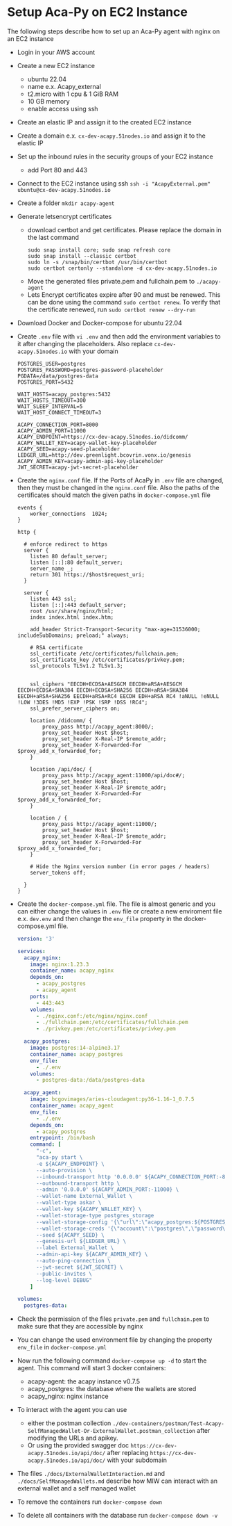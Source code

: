 # Setup Aca-Py on EC2 Instance

The following steps describe how to set up an Aca-Py agent with nginx on an EC2 instance

- Login in your AWS account
- Create a new EC2 instance
  - ubuntu 22.04
  - name e.x. Acapy_external
  - t2.micro with 1 cpu & 1 GiB RAM
  - 10 GB memory
  - enable access using ssh 
- Create an elastic IP and assign it to the created EC2 instance
- Create a domain e.x. `cx-dev-acapy.51nodes.io` and assign it to the elastic IP
- Set up the inbound rules in the security groups of your EC2 instance
   * add Port 80 and 443
- Connect to the EC2 instance using ssh `ssh -i "AcapyExternal.pem" ubuntu@cx-dev-acapy.51nodes.io`
- Create a folder `mkdir acapy-agent`
- Generate letsencrypt certificates
    - download certbot and get certificates. Please replace the domain in the last command
        ```
        sudo snap install core; sudo snap refresh core
        sudo snap install --classic certbot
        sudo ln -s /snap/bin/certbot /usr/bin/certbot
        sudo certbot certonly --standalone -d cx-dev-acapy.51nodes.io
        ```
    - Move the generated files private.pem and fullchain.pem to `./acapy-agent`
    - Lets Encrypt certificates expire after 90 and must be renewed. This can be done using the command `sudo certbot renew`. To verify that the certificate renewed, run `sudo certbot renew --dry-run`
- Download Docker and Docker-compose for ubuntu 22.04
- Create `.env` file with `vi .env` and then add the environment variables to it after changing the placeholders. Also replace `cx-dev-acapy.51nodes.io` with your domain
    ```
    POSTGRES_USER=postgres
    POSTGRES_PASSWORD=postgres-password-placeholder
    PGDATA=/data/postgres-data
    POSTGRES_PORT=5432

    WAIT_HOSTS=acapy_postgres:5432
    WAIT_HOSTS_TIMEOUT=300
    WAIT_SLEEP_INTERVAL=5
    WAIT_HOST_CONNECT_TIMEOUT=3

    ACAPY_CONNECTION_PORT=8000
    ACAPY_ADMIN_PORT=11000
    ACAPY_ENDPOINT=https://cx-dev-acapy.51nodes.io/didcomm/
    ACAPY_WALLET_KEY=acapy-wallet-key-placeholder
    ACAPY_SEED=acapy-seed-placeholder
    LEDGER_URL=http://dev.greenlight.bcovrin.vonx.io/genesis
    ACAPY_ADMIN_KEY=acapy-admin-api-key-placeholder
    JWT_SECRET=acapy-jwt-secret-placeholder
    ```

- Create the `nginx.conf` file. If the Ports of AcaPy in `.env` file are changed, then they must be changed in the `nginx.conf` file. Also the paths of the certificates should match the given paths in `docker-compose.yml` file
    ```
    events {
        worker_connections  1024;
    }

    http {

      # enforce redirect to https
      server {
        listen 80 default_server;
        listen [::]:80 default_server;
        server_name _;
        return 301 https://$host$request_uri;
      }

      server {
        listen 443 ssl;
        listen [::]:443 default_server;
        root /usr/share/nginx/html;
        index index.html index.htm;

        add_header Strict-Transport-Security "max-age=31536000; includeSubDomains; preload;" always;

        # RSA certificate
        ssl_certificate /etc/certificates/fullchain.pem;
        ssl_certificate_key /etc/certificates/privkey.pem;
        ssl_protocols TLSv1.2 TLSv1.3;


        ssl_ciphers "EECDH+ECDSA+AESGCM EECDH+aRSA+AESGCM EECDH+ECDSA+SHA384 EECDH+ECDSA+SHA256 EECDH+aRSA+SHA384 EECDH+aRSA+SHA256 EECDH+aRSA+RC4 EECDH EDH+aRSA RC4 !aNULL !eNULL !LOW !3DES !MD5 !EXP !PSK !SRP !DSS !RC4";
        ssl_prefer_server_ciphers on;

        location /didcomm/ {
            proxy_pass http://acapy_agent:8000/;
            proxy_set_header Host $host;
            proxy_set_header X-Real-IP $remote_addr;
            proxy_set_header X-Forwarded-For $proxy_add_x_forwarded_for;
        }

        location /api/doc/ {
            proxy_pass http://acapy_agent:11000/api/doc#/;
            proxy_set_header Host $host;
            proxy_set_header X-Real-IP $remote_addr;
            proxy_set_header X-Forwarded-For $proxy_add_x_forwarded_for;
        }

        location / {
            proxy_pass http://acapy_agent:11000/;
            proxy_set_header Host $host;
            proxy_set_header X-Real-IP $remote_addr;
            proxy_set_header X-Forwarded-For $proxy_add_x_forwarded_for;
        }

        # Hide the Nginx version number (in error pages / headers)
        server_tokens off;

      }
    }
    ```

- Create the `docker-compose.yml` file. The file is almost generic and you can either change the values in `.env` file or create a new enviroment file e.x. `dev.env` and then change the `env_file` property in the docker-compose.yml file. 
    ```yml
    version: '3'

    services:
      acapy_nginx:
        image: nginx:1.23.3
        container_name: acapy_nginx
        depends_on:
          - acapy_postgres
          - acapy_agent
        ports:
          - 443:443
        volumes:
          - ./nginx.conf:/etc/nginx/nginx.conf
          - ./fullchain.pem:/etc/certificates/fullchain.pem
          - ./privkey.pem:/etc/certificates/privkey.pem

      acapy_postgres:
        image: postgres:14-alpine3.17
        container_name: acapy_postgres
        env_file:
          - ./.env
        volumes:
          - postgres-data:/data/postgres-data

      acapy_agent:
        image: bcgovimages/aries-cloudagent:py36-1.16-1_0.7.5
        container_name: acapy_agent
        env_file:
          - ./.env
        depends_on:
          - acapy_postgres
        entrypoint: /bin/bash
        command: [
          "-c",
          "aca-py start \
          -e ${ACAPY_ENDPOINT} \
          --auto-provision \
          --inbound-transport http '0.0.0.0' ${ACAPY_CONNECTION_PORT:-8000} \
          --outbound-transport http \
          --admin '0.0.0.0' ${ACAPY_ADMIN_PORT:-11000} \
          --wallet-name External_Wallet \
          --wallet-type askar \
          --wallet-key ${ACAPY_WALLET_KEY} \
          --wallet-storage-type postgres_storage
          --wallet-storage-config '{\"url\":\"acapy_postgres:${POSTGRES_PORT:-5432}\",\"max_connections\":5}'
          --wallet-storage-creds '{\"account\":\"postgres\",\"password\":\"${POSTGRES_PASSWORD}\",\"admin_account\":\"postgres\",\"admin_password\":\"${POSTGRES_PASSWORD}\"}'
          --seed ${ACAPY_SEED} \
          --genesis-url ${LEDGER_URL} \
          --label External_Wallet \
          --admin-api-key ${ACAPY_ADMIN_KEY} \
          --auto-ping-connection \
          --jwt-secret ${JWT_SECRET} \
          --public-invites \
          --log-level DEBUG"
        ]

    volumes:
      postgres-data:
    ```
- Check the permission of the files `private.pem` and `fullchain.pem` to make sure that they are accessible by nginx
- You can change the used environment file by changing the property `env_file` in `docker-compose.yml`
- Now run the following command `docker-compose up -d` to start the agent. This command will start 3 docker containers:

    * acapy-agent: the acapy instance v0.7.5
    * acapy_postgres: the database where the wallets are stored
    * acapy_nginx: nginx instance

- To interact with the agent you can use
  * either the postman collection `./dev-containers/postman/Test-Acapy-SelfManagedWallet-Or-ExternalWallet.postman_collection` after modifying the URLs and apikey.
  * Or using the provided swagger doc `https://cx-dev-acapy.51nodes.io/api/doc/` after replacing `https://cx-dev-acapy.51nodes.io/api/doc/` with your subdomain
- The files `./docs/ExternalWalletInteraction.md` and `./docs/SelfManagedWallets.md` describe how MIW can interact with an external wallet and a self managed wallet
- To remove the containers run `docker-compose down`
- To delete all containers with the database run `docker-compose down -v`
